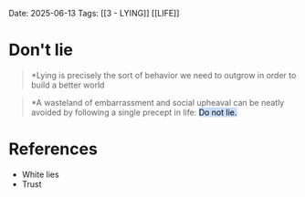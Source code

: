 Date: 2025-06-13
Tags: [[3 - LYING]] [[LIFE]]

# Don't lie

>*Lying is precisely the sort of behavior we need to outgrow in order to build a better world

>*A wasteland of embarrassment and social upheaval can be neatly avoided by following a single precept in life: <mark style="background: #ADCCFFA6;">Do not lie.</mark>
# References 
- White lies
- Trust